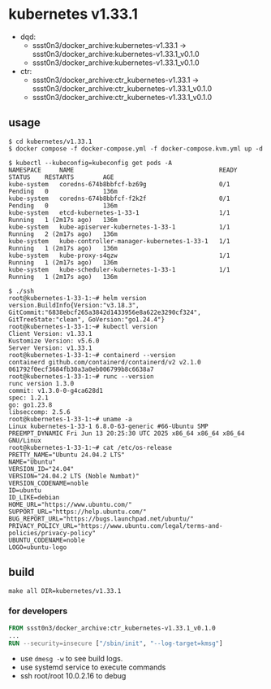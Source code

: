 # kubernetes v1.33.1

* dqd:
  * ssst0n3/docker_archive:kubernetes-v1.33.1 -> ssst0n3/docker_archive:kubernetes-v1.33.1_v0.1.0
  * ssst0n3/docker_archive:kubernetes-v1.33.1_v0.1.0
* ctr:
  * ssst0n3/docker_archive:ctr_kubernetes-v1.33.1 -> ssst0n3/docker_archive:ctr_kubernetes-v1.33.1_v0.1.0
  * ssst0n3/docker_archive:ctr_kubernetes-v1.33.1_v0.1.0

## usage

```shell
$ cd kubernetes/v1.33.1
$ docker compose -f docker-compose.yml -f docker-compose.kvm.yml up -d
```

```shell
$ kubectl --kubeconfig=kubeconfig get pods -A                 
NAMESPACE     NAME                                        READY   STATUS    RESTARTS        AGE
kube-system   coredns-674b8bbfcf-bz69g                    0/1     Pending   0               136m
kube-system   coredns-674b8bbfcf-f2k2f                    0/1     Pending   0               136m
kube-system   etcd-kubernetes-1-33-1                      1/1     Running   1 (2m17s ago)   136m
kube-system   kube-apiserver-kubernetes-1-33-1            1/1     Running   2 (2m17s ago)   136m
kube-system   kube-controller-manager-kubernetes-1-33-1   1/1     Running   1 (2m17s ago)   136m
kube-system   kube-proxy-s4qzw                            1/1     Running   1 (2m17s ago)   136m
kube-system   kube-scheduler-kubernetes-1-33-1            1/1     Running   1 (2m17s ago)   136m
```

```shell
$ ./ssh
root@kubernetes-1-33-1:~# helm version
version.BuildInfo{Version:"v3.18.3", GitCommit:"6838ebcf265a3842d1433956e8a622e3290cf324", GitTreeState:"clean", GoVersion:"go1.24.4"}
root@kubernetes-1-33-1:~# kubectl version
Client Version: v1.33.1
Kustomize Version: v5.6.0
Server Version: v1.33.1
root@kubernetes-1-33-1:~# containerd --version
containerd github.com/containerd/containerd/v2 v2.1.0 061792f0ecf3684fb30a3a0eb006799b8c6638a7
root@kubernetes-1-33-1:~# runc --version
runc version 1.3.0
commit: v1.3.0-0-g4ca628d1
spec: 1.2.1
go: go1.23.8
libseccomp: 2.5.6
root@kubernetes-1-33-1:~# uname -a
Linux kubernetes-1-33-1 6.8.0-63-generic #66-Ubuntu SMP PREEMPT_DYNAMIC Fri Jun 13 20:25:30 UTC 2025 x86_64 x86_64 x86_64 GNU/Linux
root@kubernetes-1-33-1:~# cat /etc/os-release
PRETTY_NAME="Ubuntu 24.04.2 LTS"
NAME="Ubuntu"
VERSION_ID="24.04"
VERSION="24.04.2 LTS (Noble Numbat)"
VERSION_CODENAME=noble
ID=ubuntu
ID_LIKE=debian
HOME_URL="https://www.ubuntu.com/"
SUPPORT_URL="https://help.ubuntu.com/"
BUG_REPORT_URL="https://bugs.launchpad.net/ubuntu/"
PRIVACY_POLICY_URL="https://www.ubuntu.com/legal/terms-and-policies/privacy-policy"
UBUNTU_CODENAME=noble
LOGO=ubuntu-logo
```

## build

```shell
make all DIR=kubernetes/v1.33.1
```


### for developers

```dockerfile
FROM ssst0n3/docker_archive:ctr_kubernetes-v1.33.1_v0.1.0
...
RUN --security=insecure ["/sbin/init", "--log-target=kmsg"]
```

* use `dmesg -w` to see build logs.
* use systemd service to execute commands
* ssh root/root 10.0.2.16 to debug
